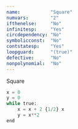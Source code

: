 ```yaml
---
name:           "Square"
numvars:        "2"
ifthenelse:     "No"
infinitesp:     "Yes"
circdependency: "No"
symbolicconst:  "No"
contstatesp:    "Yes"
loopguard:      "(true)"
defective:      "No"
nonpolynomial:  "No"
---
```


Square

```python
x = 0
y = 0
while true:
    x = x + 2 {1/2} x
    y = x**2
end
```
